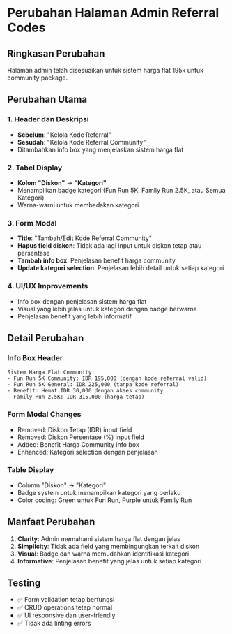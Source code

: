 # Perubahan Halaman Admin Referral Codes

## Ringkasan Perubahan

Halaman admin telah disesuaikan untuk sistem harga flat 195k untuk community package.

## Perubahan Utama

### 1. Header dan Deskripsi

- **Sebelum**: "Kelola Kode Referral"
- **Sesudah**: "Kelola Kode Referral Community"
- Ditambahkan info box yang menjelaskan sistem harga flat

### 2. Tabel Display

- **Kolom "Diskon"** → **"Kategori"**
- Menampilkan badge kategori (Fun Run 5K, Family Run 2.5K, atau Semua Kategori)
- Warna-warni untuk membedakan kategori

### 3. Form Modal

- **Title**: "Tambah/Edit Kode Referral Community"
- **Hapus field diskon**: Tidak ada lagi input untuk diskon tetap atau persentase
- **Tambah info box**: Penjelasan benefit harga community
- **Update kategori selection**: Penjelasan lebih detail untuk setiap kategori

### 4. UI/UX Improvements

- Info box dengan penjelasan sistem harga flat
- Visual yang lebih jelas untuk kategori dengan badge berwarna
- Penjelasan benefit yang lebih informatif

## Detail Perubahan

### Info Box Header

```
Sistem Harga Flat Community:
- Fun Run 5K Community: IDR 195,000 (dengan kode referral valid)
- Fun Run 5K General: IDR 225,000 (tanpa kode referral)  
- Benefit: Hemat IDR 30,000 dengan akses community
- Family Run 2.5K: IDR 315,000 (harga tetap)
```

### Form Modal Changes

- Removed: Diskon Tetap (IDR) input field
- Removed: Diskon Persentase (%) input field
- Added: Benefit Harga Community info box
- Enhanced: Kategori selection dengan penjelasan

### Table Display

- Column "Diskon" → "Kategori"
- Badge system untuk menampilkan kategori yang berlaku
- Color coding: Green untuk Fun Run, Purple untuk Family Run

## Manfaat Perubahan

1. **Clarity**: Admin memahami sistem harga flat dengan jelas
2. **Simplicity**: Tidak ada field yang membingungkan terkait diskon
3. **Visual**: Badge dan warna memudahkan identifikasi kategori
4. **Informative**: Penjelasan benefit yang jelas untuk setiap kategori

## Testing

- ✅ Form validation tetap berfungsi
- ✅ CRUD operations tetap normal
- ✅ UI responsive dan user-friendly
- ✅ Tidak ada linting errors
